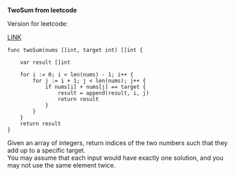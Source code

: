 <b>TwoSum from leetcode</b>

Version for leetcode: 

<a href ="https://leetcode.com/problems/two-sum/">LINK</a>

```
func twoSum(nums []int, target int) []int {

	var result []int

	for i := 0; i < len(nums) - 1; i++ {
		for j := i + 1; j < len(nums); j++ {
			if nums[i] + nums[j] == target {
				result = append(result, i, j)
				return result
			}
		}
	}
	return result
}
```

Given an array of integers, return indices of the two numbers such that they add up to a specific target.<br>
You may assume that each input would have exactly one solution, and you may not use the same element twice.